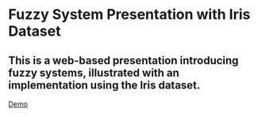 # Fuzzy System Presentation with Iris Dataset
This is a web-based presentation introducing fuzzy systems, illustrated with an implementation using the Iris dataset.
---
[Demo](https://jcleealg.github.io/repr)
